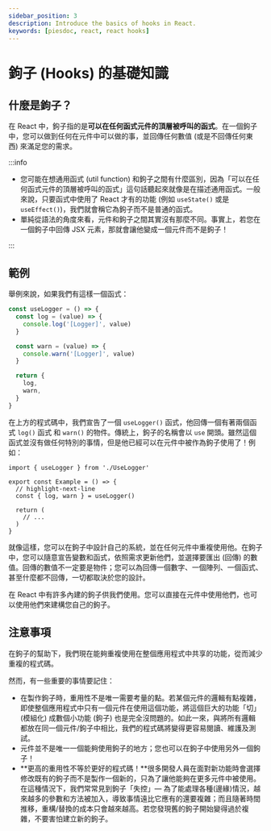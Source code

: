 ```yaml
---
sidebar_position: 3
description: Introduce the basics of hooks in React.
keywords: [piesdoc, react, react hooks]
---
```


# 鉤子 (Hooks) 的基礎知識

## 什麼是鉤子？

在 React 中，鉤子指的是**可以在任何函式元件的頂層被呼叫的函式**。在一個鉤子中，您可以做到任何在元件中可以做的事，並回傳任何數值 (或是不回傳任何東西) 來滿足您的需求。

:::info

- 您可能在想通用函式 (util function) 和鉤子之間有什麼區別，因為「可以在任何函式元件的頂層被呼叫的函式」這句話聽起來就像是在描述通用函式。一般來說，只要函式中使用了 React 才有的功能 (例如 `useState()` 或是 `useEffect()`)，我們就會稱它為鉤子而不是普通的函式。
- 單純從語法的角度來看，元件和鉤子之間其實沒有那麼不同。事實上，若您在一個鉤子中回傳 JSX 元素，那就會讓他變成一個元件而不是鉤子！

:::

## 範例

舉例來說，如果我們有這樣一個函式：

```ts showLineNumbers
const useLogger = () => {
  const log = (value) => {
    console.log('[Logger]', value)
  }

  const warn = (value) => {
    console.warn('[Logger]', value)
  }

  return {
    log,
    warn,
  }
}
```

在上方的程式碼中，我們宣告了一個 `useLogger()` 函式，他回傳一個有著兩個函式 `log()` 函式 和 `warn()` 的物件。傳統上，鉤子的名稱會以 `use` 開頭。雖然這個函式並沒有做任何特別的事情，但是他已經可以在元件中被作為鉤子使用了！例如：

```tsx showLineNumbers
import { useLogger } from './UseLogger'

export const Example = () => {
  // highlight-next-line
  const { log, warn } = useLogger()

  return (
    // ...
  )
}
```

就像這樣，您可以在鉤子中設計自己的系統，並在任何元件中重複使用他。在鉤子中，您可以隨意宣告變數和函式，依照需求更新他們，並選擇要匯出 (回傳) 的數值。回傳的數值不一定要是物件；您可以為回傳一個數字、一個陣列、一個函式、甚至什麼都不回傳，一切都取決於您的設計。

在 React 中有許多內建的鉤子供我們使用。您可以直接在元件中使用他們，也可以使用他們來建構您自己的鉤子。

## 注意事項

在鉤子的幫助下，我們現在能夠重複使用在整個應用程式中共享的功能，從而減少重複的程式碼。

然而，有一些重要的事情要記住：

- 在製作鉤子時，重用性不是唯一需要考量的點。若某個元件的邏輯有點複雜，即使整個應用程式中只有一個元件在使用這個功能，將這個巨大的功能「切」(模組化) 成數個小功能 (鉤子) 也是完全沒問題的。如此一來，與將所有邏輯都放在同一個元件/鉤子中相比，我們的程式碼將變得更容易閱讀、維護及測試。
- 元件並不是唯一一個能夠使用鉤子的地方；您也可以在鉤子中使用另外一個鉤子！
- **更高的重用性不等於更好的程式碼！**很多開發人員在面對新功能時會選擇修改既有的鉤子而不是製作一個新的，只為了讓他能夠在更多元件中被使用。在這種情況下，我們常常見到鉤子「失控」— 為了能處理各種(邊緣)情況，越來越多的參數和方法被加入，導致事情遠比它應有的還要複雜；而且隨著時間推移，重構/替換的成本只會越來越高。若您發現舊的鉤子開始變得過於複雜，不要害怕建立新的鉤子。